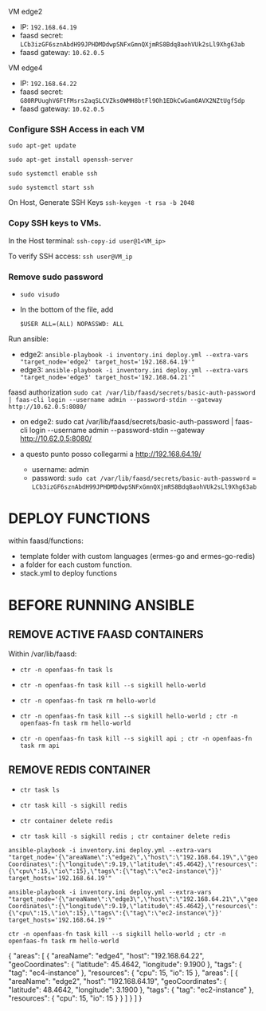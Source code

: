 

VM edge2
- IP: `192.168.64.19`
- faasd secret: `LCb3izGF6sznAbdH99JPHDMDdwpSNFxGmnQXjmRS8Bdq8aohVUk2sLl9Xhg63ab`
- faasd gateway: `10.62.0.5`

VM edge4
- IP: `192.168.64.22`
- faasd secret: `G80RPUughV6FtFMsrs2aqSLCVZks0WMH8btFl9Oh1EDkCwGam0AVX2NZtUgfSdp`
- faasd gateway: `10.62.0.5`



### Configure SSH Access in each VM

    sudo apt-get update

    sudo apt-get install openssh-server

    sudo systemctl enable ssh

    sudo systemctl start ssh

On Host, Generate SSH Keys
`ssh-keygen -t rsa -b 2048`

### Copy SSH keys to VMs. 
In the Host terminal: 
    `ssh-copy-id user@1<VM_ip>`  

To verify SSH access: `ssh user@VM_ip`


### Remove sudo password
<!-- https://askubuntu.com/questions/147241/execute-sudo-without-password -->

- `sudo visudo`

- In the bottom of the file, add 

    `$USER ALL=(ALL) NOPASSWD: ALL`



Run ansible: 
- edge2: `ansible-playbook -i inventory.ini deploy.yml --extra-vars "target_node='edge2' target_host='192.168.64.19'"`
- edge3: `ansible-playbook -i inventory.ini deploy.yml --extra-vars "target_node='edge3' target_host='192.168.64.21'"`

faasd authorization
`sudo cat /var/lib/faasd/secrets/basic-auth-password | faas-cli login --username admin --password-stdin --gateway http://10.62.0.5:8080/`

- on edge2: 
sudo cat /var/lib/faasd/secrets/basic-auth-password | faas-cli login --username admin --password-stdin --gateway http://10.62.0.5:8080/


- a questo punto posso collegarmi a http://192.168.64.19/
    - username: admin
    - password: `sudo cat /var/lib/faasd/secrets/basic-auth-password` = `LCb3izGF6sznAbdH99JPHDMDdwpSNFxGmnQXjmRS8Bdq8aohVUk2sLl9Xhg63ab`

# DEPLOY FUNCTIONS

within faasd/functions:
- template folder with custom languages (ermes-go and ermes-go-redis)
- a folder for each custom function. 
- stack.yml to deploy functions
  

# BEFORE RUNNING ANSIBLE

## REMOVE ACTIVE FAASD CONTAINERS
Within /var/lib/faasd: 
- `ctr -n openfaas-fn task ls`
- `ctr -n openfaas-fn task kill --s sigkill hello-world`
- `ctr -n openfaas-fn task rm hello-world`

- `ctr -n openfaas-fn task kill --s sigkill hello-world ; ctr -n openfaas-fn task rm hello-world`
- `ctr -n openfaas-fn task kill --s sigkill api ; ctr -n openfaas-fn task rm api`

## REMOVE REDIS CONTAINER
- `ctr task ls`
- `ctr task kill -s sigkill redis`
- `ctr container delete redis`

- `ctr task kill -s sigkill redis ; ctr container delete redis`







` ansible-playbook -i inventory.ini deploy.yml --extra-vars "target_node='{\"areaName\":\"edge2\",\"host\":\"192.168.64.19\",\"geoCoordinates\":{\"longitude\":9.19,\"latitude\":45.4642},\"resources\":{\"cpu\":15,\"io\":15},\"tags\":{\"tag\":\"ec2-instance\"}}' target_hosts='192.168.64.19'" `



` ansible-playbook -i inventory.ini deploy.yml --extra-vars "target_node='{\"areaName\":\"edge3\",\"host\":\"192.168.64.21\",\"geoCoordinates\":{\"longitude\":9.19,\"latitude\":45.4642},\"resources\":{\"cpu\":15,\"io\":15},\"tags\":{\"tag\":\"ec2-instance\"}}' target_hosts='192.168.64.19'" `



`ctr -n openfaas-fn task kill --s sigkill hello-world ; ctr -n openfaas-fn task rm hello-world`





{
  "areas": [
    {
      "areaName": "edge4",
      "host": "192.168.64.22",
      "geoCoordinates": {
        "latitude": 45.4642,
        "longitude": 9.1900
      },
      "tags": {
        "tag": "ec4-instance"
      },
      "resources": {
        "cpu": 15,
        "io": 15
      },
      "areas": [
        {
          "areaName": "edge2",
          "host": "192.168.64.19",
          "geoCoordinates": {
            "latitude": 48.4642,
            "longitude": 3.1900
          },
          "tags": {
            "tag": "ec2-instance"
          },
          "resources": {
            "cpu": 15,
            "io": 15
          }
    }
  ]
    }
  ]
}